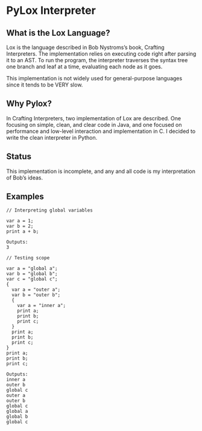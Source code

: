 # PyLox Interpreter

## What is the Lox Language?
Lox is the language described in Bob Nystroms’s book, Crafting Interpreters. The implementation relies on executing code right after parsing it to an AST. To run the program, the interpreter traverses the syntax tree one branch and leaf at a time, evaluating each node as it goes.

This implementation is not widely used for general-purpose languages since it tends to be VERY slow. 

## Why Pylox?
In Crafting Interpreters, two implementation of Lox are described. One focusing on simple, clean, and clear code in Java, and one focused on performance and low-level interaction and implementation in C. I decided to write the clean interpreter in Python. 

## Status
This implementation is incomplete, and any and all code is my interpretation of Bob’s ideas.

## Examples
```
// Interpreting global variables

var a = 1;
var b = 2;
print a + b;

Outputs: 
3
```

```
// Testing scope

var a = "global a";
var b = "global b";
var c = "global c";
{
  var a = "outer a";
  var b = "outer b";
  {
    var a = "inner a";
    print a;
    print b;
    print c;
  }
  print a;
  print b;
  print c;
}
print a;
print b;
print c;

Outputs:
inner a
outer b
global c
outer a
outer b
global c
global a
global b
global c
```




